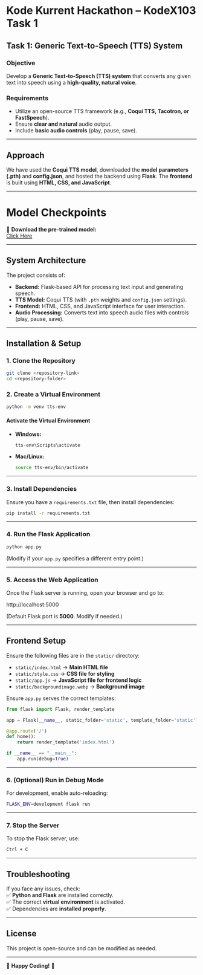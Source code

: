 # **Kode Kurrent Hackathon – KodeX103 Task 1**  
## **Task 1: Generic Text-to-Speech (TTS) System**  

### **Objective**  
Develop a **Generic Text-to-Speech (TTS) system** that converts any given text into speech using a **high-quality, natural voice**.  

### **Requirements**  
- Utilize an open-source TTS framework (e.g., **Coqui TTS, Tacotron, or FastSpeech**).  
- Ensure **clear and natural** audio output.  
- Include **basic audio controls** (play, pause, save).  

---

## **Approach**  
We have used the **Coqui TTS model**, downloaded the **model parameters (.pth)** and **config.json**, and hosted the backend using **Flask**. The **frontend** is built using **HTML, CSS, and JavaScript**.  

---

# **Model Checkpoints**  
👝 **Download the pre-trained model:**  
[Click Here](https://drive.google.com/file/d/1GfbKO41Zb_6EhWpRzPRJZgVUJK8CuQsK/view?usp=sharing)  

---

## **System Architecture**  
The project consists of:  
- **Backend:** Flask-based API for processing text input and generating speech.  
- **TTS Model:** Coqui TTS (with `.pth` weights and `config.json` settings).  
- **Frontend:** HTML, CSS, and JavaScript interface for user interaction.  
- **Audio Processing:** Converts text into speech audio files with controls (play, pause, save).  

---

## **Installation & Setup**  

### **1. Clone the Repository**  
```bash  
git clone <repository-link>  
cd <repository-folder>  
```

### **2. Create a Virtual Environment**  
```bash  
python -m venv tts-env  
```

#### **Activate the Virtual Environment**  
- **Windows:**  
  ```bash  
  tts-env\Scripts\activate  
  ```
- **Mac/Linux:**  
  ```bash  
  source tts-env/bin/activate  
  ```

---

### **3. Install Dependencies**  
Ensure you have a `requirements.txt` file, then install dependencies:  
```bash  
pip install -r requirements.txt  
```

---

### **4. Run the Flask Application**  
```bash  
python app.py  
```
(Modify if your `app.py` specifies a different entry point.)  

---

### **5. Access the Web Application**  
Once the Flask server is running, open your browser and go to:  

http://localhost:5000  

(Default Flask port is **5000**. Modify if needed.)  

---

## **Frontend Setup**  
Ensure the following files are in the `static/` directory:  
- `static/index.html` → **Main HTML file**  
- `static/style.css` → **CSS file for styling**  
- `static/app.js` → **JavaScript file for frontend logic**  
- `static/backgroundimage.webp` → **Background image**  

Ensure `app.py` serves the correct templates:  
```python  
from flask import Flask, render_template  

app = Flask(__name__, static_folder='static', template_folder='static')  

@app.route('/')  
def home():  
    return render_template('index.html')  

if __name__ == "__main__":  
    app.run(debug=True)  
```

---

### **6. (Optional) Run in Debug Mode**  
For development, enable auto-reloading:  
```bash  
FLASK_ENV=development flask run  
```

---

### **7. Stop the Server**  
To stop the Flask server, use:  
```bash  
Ctrl + C  
```

---

## **Troubleshooting**  
If you face any issues, check:  
✅ **Python and Flask** are installed correctly.  
✅ The correct **virtual environment** is activated.  
✅ Dependencies are **installed properly**.  

---

## **License**  
This project is open-source and can be modified as needed.  

---

🚀 **Happy Coding!** 🚀  
